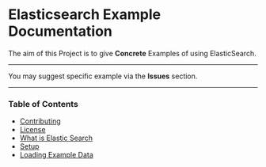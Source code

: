 # Elasticsearch Example Documentation

The aim of this Project is to give **Concrete** Examples of using ElasticSearch.

---

You may suggest specific example via the **Issues** section.

---

### Table of Contents

* [Contributing](/docs/contributing.md)
* [License](/LICENSE)
* [What is Elastic Search](/docs/what-is-elasticsearch.md)
* [Setup](/docs/setup.md)
* [Loading Example Data](/docs/load-example-data.md)
